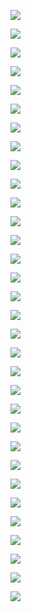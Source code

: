 ![](./screenshots/02_kafka_theory/2022-07-02-11-26-17.png)

![](./screenshots/02_kafka_theory/2022-07-02-19-01-20.png)

![](./screenshots/02_kafka_theory/2022-07-02-19-04-01.png)

![](./screenshots/02_kafka_theory/2022-07-02-19-06-01.png)

![](./screenshots/02_kafka_theory/2022-07-02-19-20-17.png)

![](./screenshots/02_kafka_theory/2022-07-02-19-27-19.png)

![](./screenshots/02_kafka_theory/2022-07-02-19-28-48.png)

![](./screenshots/02_kafka_theory/2022-07-02-19-30-53.png)

![](./screenshots/02_kafka_theory/2022-07-02-19-31-54.png)

![](./screenshots/02_kafka_theory/2022-07-02-19-52-01.png)

![](./screenshots/02_kafka_theory/2022-07-02-19-53-32.png)

![](./screenshots/02_kafka_theory/2022-07-02-21-47-53.png)

![](./screenshots/02_kafka_theory/2022-07-02-21-49-48.png)

![](./screenshots/02_kafka_theory/2022-07-02-21-52-26.png)

![](./screenshots/02_kafka_theory/2022-07-02-21-58-21.png)

![](./screenshots/02_kafka_theory/2022-07-02-22-00-22.png)

![](./screenshots/02_kafka_theory/2022-07-02-22-08-00.png)

![](./screenshots/02_kafka_theory/2022-07-02-22-09-36.png)

![](./screenshots/02_kafka_theory/2022-07-02-22-11-04.png)

![](./screenshots/02_kafka_theory/2022-07-02-22-14-26.png)

![](./screenshots/02_kafka_theory/2022-07-02-22-15-11.png)

![](./screenshots/02_kafka_theory/2022-07-02-22-16-13.png)

![](./screenshots/02_kafka_theory/2022-07-02-22-17-42.png)

![](./screenshots/02_kafka_theory/2022-07-02-22-19-01.png)

![](./screenshots/02_kafka_theory/2022-07-02-22-21-15.png)

![](./screenshots/02_kafka_theory/2022-07-02-22-22-13.png)

![](./screenshots/02_kafka_theory/2022-07-02-22-26-09.png)

![](./screenshots/02_kafka_theory/2022-07-02-22-26-48.png)

![](./screenshots/02_kafka_theory/2022-07-02-22-29-36.png)

![](./screenshots/02_kafka_theory/2022-07-02-22-31-08.png)

![](./screenshots/02_kafka_theory/2022-07-02-22-31-45.png)

![](./screenshots/02_kafka_theory/2022-07-02-22-32-43.png)